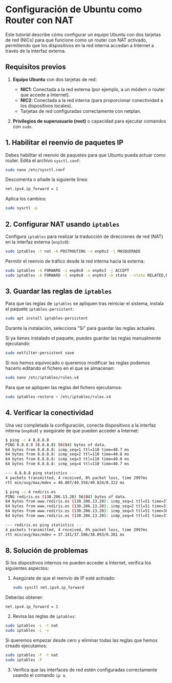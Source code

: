 # Configuración de Ubuntu como Router con NAT

Este tutorial describe cómo configurar un equipo Ubuntu con dos tarjetas de red (NICs) para que funcione como un router con NAT activado, permitiendo que los dispositivos en la red interna accedan a Internet a través de la interfaz externa.

## Requisitos previos

1. **Equipo Ubuntu** con dos tarjetas de red:
   - **NIC1**: Conectada a la red externa (por ejemplo, a un módem o router que accede a Internet).
   - **NIC2**: Conectada a la red interna (para proporcionar conectividad a los dispositivos locales).
   - Tarjetas de red configuradas correctamente con netplan.
   
2. **Privilegios de superusuario (root)** o capacidad para ejecutar comandos con `sudo`.


## 1. Habilitar el reenvío de paquetes IP

Debes habilitar el reenvío de paquetes para que Ubuntu pueda actuar como router. Edita el archivo `sysctl.conf`:

```bash
sudo nano /etc/sysctl.conf
```

Descomenta o añade la siguiente línea:

```bash
net.ipv4.ip_forward = 1
```

Aplica los cambios:

```bash
sudo sysctl -p
```

## 2. Configurar NAT usando `iptables`

Configura `iptables` para realizar la traducción de direcciones de red (NAT) en la interfaz externa (`enp3s0`):

```bash
sudo iptables -t nat -A POSTROUTING -o enp0s3 -j MASQUERADE
```

Permitir el reenvío de tráfico desde la red interna hacia la externa:

```bash
sudo iptables -A FORWARD -i enp0s8 -o enp0s3 -j ACCEPT
sudo iptables -A FORWARD -i enp0s8 -o enp0s3 -m state --state RELATED,ESTABLISHED -j ACCEPT
```

## 3. Guardar las reglas de `iptables`

Para que las reglas de `iptables` se apliquen tras reiniciar el sistema, instala el paquete `iptables-persistent`:

```bash
sudo apt install iptables-persistent
```

Durante la instalación, selecciona "Sí" para guardar las reglas actuales.

Si ya tienes instalado el paquete, puedes guardar las reglas manualmente ejecutando:

```bash
sudo netfilter-persistent save
```

Si nos hemos equivocado o queremos modificar las reglas podemos hacerlo editando el fichero en el que se almacenan:

```bash
sudo nano /etc/iptables/rules.v4
```
Para que se apliquen las reglas del fichero ejecutamos:

```bash
sudo iptables-restore < /etc/iptables/rules.v4
```

## 4. Verificar la conectividad

Una vez completada la configuración, conecta dispositivos a la interfaz interna (`enp0s8`) y asegúrate de que pueden acceder a Internet:

```bash
$ ping -c 4 8.8.8.8
PING 8.8.8.8 (8.8.8.8) 56(84) bytes of data.
64 bytes from 8.8.8.8: icmp_seq=1 ttl=110 time=40.7 ms
64 bytes from 8.8.8.8: icmp_seq=2 ttl=110 time=40.8 ms
64 bytes from 8.8.8.8: icmp_seq=3 ttl=110 time=40.0 ms
64 bytes from 8.8.8.8: icmp_seq=4 ttl=110 time=40.7 ms

--- 8.8.8.8 ping statistics ---
4 packets transmitted, 4 received, 0% packet loss, time 2997ms
rtt min/avg/max/mdev = 40.007/40.558/40.824/0.322 ms

$ ping -c 4 rediris.es
PING rediris.es (130.206.13.20) 56(84) bytes of data.
64 bytes from www.rediris.es (130.206.13.20): icmp_seq=1 ttl=51 time=37.1 ms
64 bytes from www.rediris.es (130.206.13.20): icmp_seq=2 ttl=51 time=37.3 ms
64 bytes from www.rediris.es (130.206.13.20): icmp_seq=3 ttl=51 time=38.1 ms
64 bytes from www.rediris.es (130.206.13.20): icmp_seq=4 ttl=51 time=37.8 ms

--- rediris.es ping statistics ---
4 packets transmitted, 4 received, 0% packet loss, time 2997ms
rtt min/avg/max/mdev = 37.141/37.586/38.093/0.381 ms
```


## 8. Solución de problemas

Si los dispositivos internos no pueden acceder a Internet, verifica los siguientes aspectos:

1. Asegúrate de que el reenvío de IP esté activado:
   ```bash
   sudo sysctl net.ipv4.ip_forward
   ```
Deberías obtener:

```
net.ipv4.ip_forward = 1
```

2. Revisa las reglas de `iptables`:
```bash
sudo iptables -L -t nat
sudo iptables -L -v
```
Si queremos empezar desde cero y eliminar todas las reglas que hemos creado ejecutamos:
```bash
sudo iptables -F -t nat
sudo iptables -F
```

3. Verifica que las interfaces de red estén configuradas correctamente usando el comando `ip a`.




